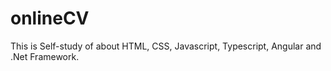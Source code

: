 # onlineCV
This is Self-study of about HTML, CSS, Javascript, Typescript, Angular and .Net Framework.